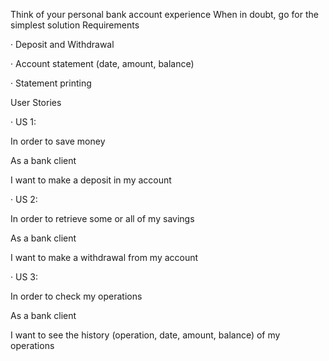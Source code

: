 Think of your personal bank account experience When in doubt, go for the simplest solution Requirements

·         Deposit and Withdrawal

·         Account statement (date, amount, balance)

·         Statement printing

 User Stories

·         US 1:

In order to save money

As a bank client

I want to make a deposit in my account

·         US 2:

In order to retrieve some or all of my savings

As a bank client

I want to make a withdrawal from my account

·         US 3:

In order to check my operations

As a bank client

I want to see the history (operation, date, amount, balance) of my operations